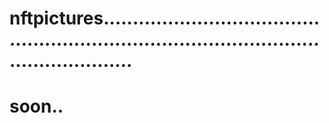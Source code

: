# nftpictures...............................................................................................................
# soon..
